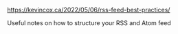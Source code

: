https://kevincox.ca/2022/05/06/rss-feed-best-practices/

Useful notes on how to structure your RSS and Atom feed